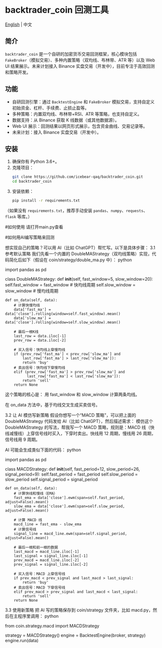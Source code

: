 # backtrader_coin 回测工具  
[English](#english) | 中文

## 简介
`backtrader_coin` 是一个自研的加密货币交易回测框架，核心模块包括 `FakeBroker`（模拟交易）、多种内置策略（双均线、布林带、ATR 等）以及 Web UI 结果展示。未来计划接入 Binance 实盘交易（开发中），目前专注于高效回测和策略开发。

## 功能
- 自研回测引擎：通过 `BacktestEngine` 和 `FakeBroker` 模拟交易，支持自定义初始资金、杠杆、手续费、止损止盈等。
- 多种策略：内置双均线、布林带+RSI、ATR 等策略，也支持自定义。
- 数据支持：从 Binance 获取 K 线数据（或其他数据源）。
- Web UI 展示：回测结果以网页形式展示，包含资金曲线、交易记录等。
- 未来计划：接入 Binance 实盘交易（开发中）。

## 安装
1. 确保你有 Python 3.6+。
2. 克隆项目：
    ```bash
    git clone https://github.com/icebear-qaq/backtrader_coin.git
    cd backtrader_coin
3. 安装依赖：
    ```bash
    pip install -r requirements.txt
（如果没有 `requirements.txt`，推荐手动安装 `pandas`、`numpy`、`requests`、`flask` 等库。）

#如何使用
请打开main.py查看

#如何用AI编写策略来回测

想实现自己的策略？可以用 AI（比如 ChatGPT）帮忙写。以下是具体步骤：
3.1 参考默认策略
我们先看一个内置的 DoubleMAStrategy（双均线策略）实现，代码简化后如下（假设在 coin/strategy/double_ma.py 中）：
python

import pandas as pd

class DoubleMAStrategy:
    def __init__(self, fast_window=5, slow_window=20):
        self.fast_window = fast_window  # 快均线周期
        self.slow_window = slow_window  # 慢均线周期

    def on_data(self, data):
        # 计算快慢均线
        data['fast_ma'] = data['close'].rolling(window=self.fast_window).mean()
        data['slow_ma'] = data['close'].rolling(window=self.slow_window).mean()

        # 最后一根K线
        last_row = data.iloc[-1]
        prev_row = data.iloc[-2]

        # 买入信号：快均线上穿慢均线
        if (prev_row['fast_ma'] < prev_row['slow_ma'] and 
            last_row['fast_ma'] > last_row['slow_ma']):
            return 'buy'
        # 卖出信号：快均线下穿慢均线
        elif (prev_row['fast_ma'] > prev_row['slow_ma'] and 
              last_row['fast_ma'] < last_row['slow_ma']):
            return 'sell'
        return None

这个策略的核心是：
用 fast_window 和 slow_window 计算两条均线。

在 on_data 方法中，基于均线交叉生成买卖信号。

3.2 让 AI 模仿写新策略
假设你想写一个“MACD 策略”，可以把上面的 DoubleMAStrategy 代码发给 AI（比如 ChatGPT），然后描述需求：
模仿这个 DoubleMAStrategy 的写法，帮我写一个 MACD 策略，规则是：MACD 线（快线减慢线）上穿信号线时买入，下穿时卖出。快线用 12 周期，慢线用 26 周期，信号线用 9 周期。

AI 可能会生成类似下面的代码：
python

import pandas as pd

class MACDStrategy:
    def __init__(self, fast_period=12, slow_period=26, signal_period=9):
        self.fast_period = fast_period
        self.slow_period = slow_period
        self.signal_period = signal_period

    def on_data(self, data):
        # 计算快线和慢线（EMA）
        fast_ema = data['close'].ewm(span=self.fast_period, adjust=False).mean()
        slow_ema = data['close'].ewm(span=self.slow_period, adjust=False).mean()
        
        # 计算 MACD 线
        macd_line = fast_ema - slow_ema
        # 计算信号线
        signal_line = macd_line.ewm(span=self.signal_period, adjust=False).mean()

        # 最后一根和前一根的数据
        last_macd = macd_line.iloc[-1]
        last_signal = signal_line.iloc[-1]
        prev_macd = macd_line.iloc[-2]
        prev_signal = signal_line.iloc[-2]

        # 买入信号：MACD 上穿信号线
        if prev_macd < prev_signal and last_macd > last_signal:
            return 'buy'
        # 卖出信号：MACD 下穿信号线
        elif prev_macd > prev_signal and last_macd < last_signal:
            return 'sell'
        return None

3.3 使用新策略
把 AI 写的策略保存到 coin/strategy 文件夹，比如 macd.py，然后在主程序里调用：
python

from coin.strategy.macd import MACDStrategy

strategy = MACDStrategy()
engine = BacktestEngine(broker, strategy)
engine.run(data)




